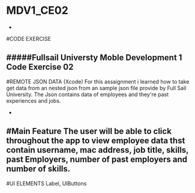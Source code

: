 # MDV1_CE02
 
-
#CODE EXERCISE

#####Fullsail Universty Moble Development 1 Code Exercise 02
-

#REMOTE JSON DATA (Xcode)
For this assaignment i learned how to take get data from an nested json from an sample json file provide by Full Sail University. The Json contains data of employees and they're past experiences and jobs.

-
#Main Feature
The user will be able to click throughout the app to view employee data thst contain username, mac address, job title, skills, past Employers, number of past employers and number of skills.
-
#UI ELEMENTS
Label, UIButtons


